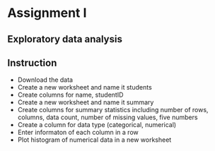 # Assignment I
## Exploratory data analysis

## Instruction
- Download the data
- Create a new worksheet and name it students
- Create columns for name, studentID
- Create a new worksheet and name it summary
- Create columns for summary statistics including number of rows, columns, data count, number of missing values, five numbers
- Create a column for data type (categorical, numerical)
- Enter informaton of each column in a row
- Plot histogram of numerical data in a new worksheet
